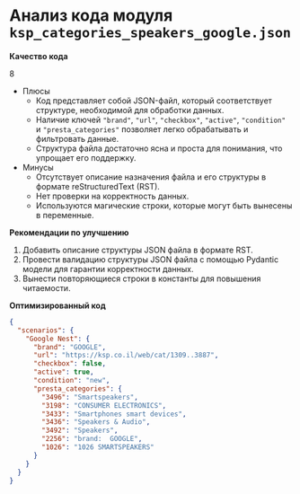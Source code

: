 # Анализ кода модуля `ksp_categories_speakers_google.json`

**Качество кода**

8
- Плюсы
    - Код представляет собой JSON-файл, который соответствует структуре, необходимой для обработки данных.
    - Наличие ключей `"brand"`, `"url"`, `"checkbox"`, `"active"`, `"condition"` и `"presta_categories"` позволяет легко обрабатывать и фильтровать данные.
    - Структура файла достаточно ясна и проста для понимания, что упрощает его поддержку.
- Минусы
    - Отсутствует описание назначения файла и его структуры в формате reStructuredText (RST).
    - Нет проверки на корректность данных.
    - Используются магические строки, которые могут быть вынесены в переменные.

**Рекомендации по улучшению**
1. Добавить описание структуры JSON файла в формате RST.
2. Провести валидацию структуры JSON файла с помощью Pydantic модели для гарантии корректности данных.
3. Вынести повторяющиеся строки в константы для повышения читаемости.

**Оптимизированный код**

```json
{
  "scenarios": {
    "Google Nest": {
      "brand": "GOOGLE",
      "url": "https://ksp.co.il/web/cat/1309..3887",
      "checkbox": false,
      "active": true,
      "condition": "new",
      "presta_categories": {
        "3496": "Smartspeakers",
        "3198": "CONSUMER ELECTRONICS",
        "3433": "Smartphones smart devices",
        "3436": "Speakers & Audio",
        "3492": "Speakers",
        "2256": "brand:  GOOGLE",
        "1026": "1026 SMARTSPEAKERS"
      }
    }
  }
}
```